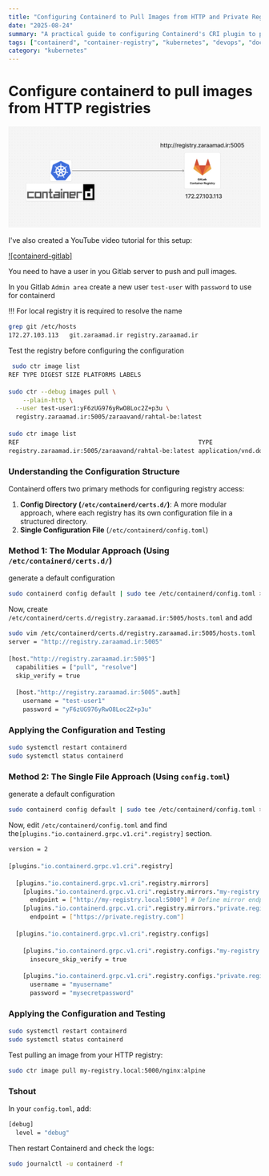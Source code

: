 ```yaml
---
title: "Configuring Containerd to Pull Images from HTTP and Private Registries"
date: "2025-08-24"
summary: "A practical guide to configuring Containerd's CRI plugin to pull container images from both insecure HTTP registries and authenticated private registries"
tags: ["containerd", "container-registry", "kubernetes", "devops", "docker"]
category: "kubernetes"
---
```




# Configure containerd to pull images from  HTTP registries



![scenario](https://github.com/hojat-gazestani/hojat-gazestani.github.io/blob/main/public/ProjectPic/Containerd-gitlab.png)





I've also created a YouTube video tutorial for this setup:  

[![containerd-gitlab]]()



You need to have a user in you Gitlab server to push and pull images.

In you Gitlab `Admin area` create a new user `test-user` with `password` to use for containerd



!!! For local registry it is required to resolve the name

```bash
grep git /etc/hosts
172.27.103.113   git.zaraamad.ir registry.zaraamad.ir
```



Test the registry before configuring the configuration 

```bash
 sudo ctr image list
REF TYPE DIGEST SIZE PLATFORMS LABELS

sudo ctr --debug images pull \
	--plain-http \
  --user test-user1:yF6zUG976yRwO8Loc2Z+p3u \
  registry.zaraamad.ir:5005/zaraavand/rahtal-be:latest
  
sudo ctr image list
REF                                                  TYPE                                                 DIGEST                                                                  SIZE      PLATFORMS   LABELS
registry.zaraamad.ir:5005/zaraavand/rahtal-be:latest application/vnd.docker.distribution.manifest.v2+json sha256:3319e688ab43b14adc58c45ca38a30350628fac33db900a475e1f6c7612d0858 571.4 MiB linux/amd64 -
```



### Understanding the Configuration Structure

Containerd offers two primary methods for configuring registry access:

1. **Config Directory (`/etc/containerd/certs.d/`)**: A more modular approach, where each registry has its own configuration file in a structured directory.
2. **Single Configuration File** (`/etc/containerd/config.toml`)



### Method 1: The Modular Approach (Using `/etc/containerd/certs.d/`) 

generate a default configuration

```bash
sudo containerd config default | sudo tee /etc/containerd/config.toml > /dev/null
```



Now, create `/etc/containerd/certs.d/registry.zaraamad.ir:5005/hosts.toml` and add

```bash
sudo vim /etc/containerd/certs.d/registry.zaraamad.ir:5005/hosts.toml
server = "http://registry.zaraamad.ir:5005"

[host."http://registry.zaraamad.ir:5005"]
  capabilities = ["pull", "resolve"]
  skip_verify = true

  [host."http://registry.zaraamad.ir:5005".auth]
    username = "test-user1"
    password = "yF6zUG976yRwO8Loc2Z+p3u"
```



### Applying the Configuration and Testing

```bash
sudo systemctl restart containerd
sudo systemctl status containerd
```



### Method 2: The Single File Approach (Using `config.toml`)

generate a default configuration

```bash
sudo containerd config default | sudo tee /etc/containerd/config.toml > /dev/null
```



Now, edit `/etc/containerd/config.toml` and find the`[plugins."io.containerd.grpc.v1.cri".registry]` section.



```bash
version = 2

[plugins."io.containerd.grpc.v1.cri".registry]

  [plugins."io.containerd.grpc.v1.cri".registry.mirrors]
    [plugins."io.containerd.grpc.v1.cri".registry.mirrors."my-registry.local:5000"]
      endpoint = ["http://my-registry.local:5000"] # Define mirror endpoint as HTTP
    [plugins."io.containerd.grpc.v1.cri".registry.mirrors."private.registry.com"]
      endpoint = ["https://private.registry.com"]

  [plugins."io.containerd.grpc.v1.cri".registry.configs]

    [plugins."io.containerd.grpc.v1.cri".registry.configs."my-registry.local:5000".tls]
      insecure_skip_verify = true 

    [plugins."io.containerd.grpc.v1.cri".registry.configs."private.registry.com".auth]
      username = "myusername"
      password = "mysecretpassword"

```



### Applying the Configuration and Testing

```bash
sudo systemctl restart containerd
sudo systemctl status containerd
```



Test pulling an image from your HTTP registry:



```bash
sudo ctr image pull my-registry.local:5000/nginx:alpine
```



### Tshout

In your `config.toml`, add:

```bash
[debug]
  level = "debug"
```



Then restart Containerd and check the logs:

```bash
sudo journalctl -u containerd -f
```



## 


